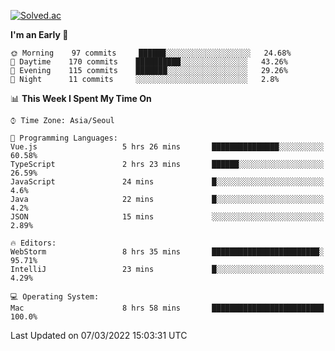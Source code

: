 [![Solved.ac](http://mazassumnida.wtf/api/v2/generate_badge?boj=kuckjwi)](https://solved.ac/kuckjwi)
<!--START_SECTION:waka-->
**I'm an Early 🐤** 

```text
🌞 Morning    97 commits     ██████░░░░░░░░░░░░░░░░░░░   24.68% 
🌆 Daytime    170 commits    ██████████░░░░░░░░░░░░░░░   43.26% 
🌃 Evening    115 commits    ███████░░░░░░░░░░░░░░░░░░   29.26% 
🌙 Night      11 commits     ░░░░░░░░░░░░░░░░░░░░░░░░░   2.8%

```


📊 **This Week I Spent My Time On** 

```text
⌚︎ Time Zone: Asia/Seoul

💬 Programming Languages: 
Vue.js                   5 hrs 26 mins       ███████████████░░░░░░░░░░   60.58% 
TypeScript               2 hrs 23 mins       ██████░░░░░░░░░░░░░░░░░░░   26.59% 
JavaScript               24 mins             █░░░░░░░░░░░░░░░░░░░░░░░░   4.6% 
Java                     22 mins             █░░░░░░░░░░░░░░░░░░░░░░░░   4.2% 
JSON                     15 mins             ░░░░░░░░░░░░░░░░░░░░░░░░░   2.89%

🔥 Editors: 
WebStorm                 8 hrs 35 mins       ████████████████████████░   95.71% 
IntelliJ                 23 mins             █░░░░░░░░░░░░░░░░░░░░░░░░   4.29%

💻 Operating System: 
Mac                      8 hrs 58 mins       █████████████████████████   100.0%

```


 Last Updated on 07/03/2022 15:03:31 UTC
<!--END_SECTION:waka-->
